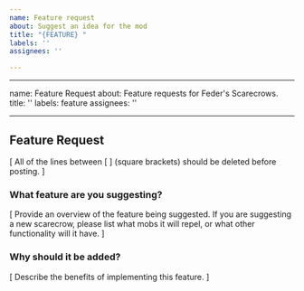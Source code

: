 ```yaml
---
name: Feature request
about: Suggest an idea for the mod
title: "{FEATURE} "
labels: ''
assignees: ''

---
```


---
name: Feature Request
about: Feature requests for Feder's Scarecrows.
title: ''
labels: feature
assignees: ''

---

## Feature Request

[ All of the lines between [ ] (square brackets) should be deleted before posting. ]

### What feature are you suggesting?

[ Provide an overview of the feature being suggested. If you are suggesting a new scarecrow, please list what mobs it will repel, or what other functionality will it have. ]

### Why should it be added?

[ Describe the benefits of implementing this feature. ]
